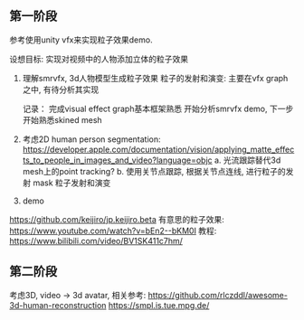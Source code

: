 ## 第一阶段
参考使用unity vfx来实现粒子效果demo.

设想目标: 实现对视频中的人物添加立体的粒子效果

1. 理解smrvfx, 3d人物模型生成粒子效果
    粒子的发射和演变: 主要在vfx graph之中, 有待分析其实现

    记录：
        完成visual effect graph基本框架熟悉
        开始分析smrvfx demo, 下一步开始熟悉skined mesh
2. 考虑2D
    human person segmentation: https://developer.apple.com/documentation/vision/applying_matte_effects_to_people_in_images_and_video?language=objc
    a. 光流跟踪替代3d mesh上的point tracking?
    b. 使用关节点跟踪, 根据关节点连线, 进行粒子的发射
    mask 粒子发射和演变

3. demo

https://github.com/keijiro/jp.keijiro.beta
有意思的粒子效果: https://www.youtube.com/watch?v=bEn2--bKM0I
教程: https://www.bilibili.com/video/BV1SK411c7hm/

## 第二阶段
考虑3D, video -> 3d avatar, 
相关参考: 
https://github.com/rlczddl/awesome-3d-human-reconstruction
https://smpl.is.tue.mpg.de/